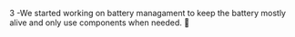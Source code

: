 3 -We started working on battery  managament to keep the battery mostly alive and only use components when needed. 🔋
